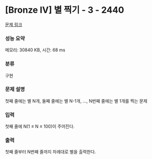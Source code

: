 # [Bronze IV] 별 찍기 - 3 - 2440

[문제 링크](https://www.acmicpc.net/problem/2440)

### 성능 요약

메모리: 30840 KB, 시간: 68 ms

### 분류

구현

### 문제 설명

<p>첫째 줄에는 별 N개, 둘째 줄에는 별 N-1개, ..., N번째 줄에는 별 1개를 찍는 문제</p>

### 입력

 <p>첫째 줄에 N(1 ≤ N ≤ 100)이 주어진다.</p>

### 출력

 <p>첫째 줄부터 N번째 줄까지 차례대로 별을 출력한다.</p>
